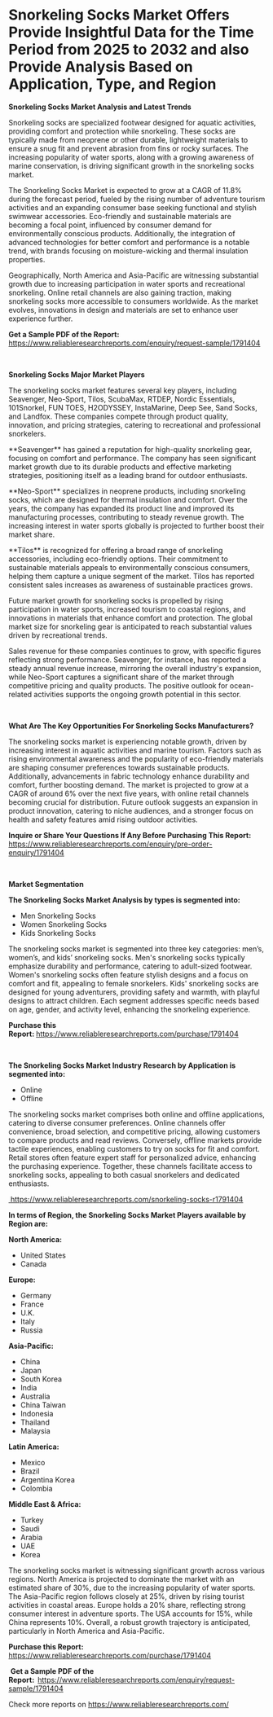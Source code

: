 <p><h1>Snorkeling Socks Market Offers Provide Insightful Data for the Time Period from 2025 to 2032 and also Provide Analysis Based on Application, Type, and Region</h1></p><p><strong>Snorkeling Socks Market Analysis and Latest Trends</strong></p>
<p><p>Snorkeling socks are specialized footwear designed for aquatic activities, providing comfort and protection while snorkeling. These socks are typically made from neoprene or other durable, lightweight materials to ensure a snug fit and prevent abrasion from fins or rocky surfaces. The increasing popularity of water sports, along with a growing awareness of marine conservation, is driving significant growth in the snorkeling socks market.</p><p>The Snorkeling Socks Market is expected to grow at a CAGR of 11.8% during the forecast period, fueled by the rising number of adventure tourism activities and an expanding consumer base seeking functional and stylish swimwear accessories. Eco-friendly and sustainable materials are becoming a focal point, influenced by consumer demand for environmentally conscious products. Additionally, the integration of advanced technologies for better comfort and performance is a notable trend, with brands focusing on moisture-wicking and thermal insulation properties.</p><p>Geographically, North America and Asia-Pacific are witnessing substantial growth due to increasing participation in water sports and recreational snorkeling. Online retail channels are also gaining traction, making snorkeling socks more accessible to consumers worldwide. As the market evolves, innovations in design and materials are set to enhance user experience further.</p></p>
<p><strong>Get a Sample PDF of the Report:&nbsp;</strong> <a href="https://www.reliableresearchreports.com/enquiry/request-sample/1791404?utm_campaign=3573&utm_medium=2&utm_source=Github&utm_content=ia&utm_term=04042025&utm_id=snorkeling-socks">https://www.reliableresearchreports.com/enquiry/request-sample/1791404</a></p>
<p>&nbsp;</p>
<p><strong>Snorkeling Socks Major Market Players</strong></p>
<p><p>The snorkeling socks market features several key players, including Seavenger, Neo-Sport, Tilos, ScubaMax, RTDEP, Nordic Essentials, 101Snorkel, FUN TOES, H2ODYSSEY, InstaMarine, Deep See, Sand Socks, and Landfox. These companies compete through product quality, innovation, and pricing strategies, catering to recreational and professional snorkelers.</p><p>**Seavenger** has gained a reputation for high-quality snorkeling gear, focusing on comfort and performance. The company has seen significant market growth due to its durable products and effective marketing strategies, positioning itself as a leading brand for outdoor enthusiasts.</p><p>**Neo-Sport** specializes in neoprene products, including snorkeling socks, which are designed for thermal insulation and comfort. Over the years, the company has expanded its product line and improved its manufacturing processes, contributing to steady revenue growth. The increasing interest in water sports globally is projected to further boost their market share.</p><p>**Tilos** is recognized for offering a broad range of snorkeling accessories, including eco-friendly options. Their commitment to sustainable materials appeals to environmentally conscious consumers, helping them capture a unique segment of the market. Tilos has reported consistent sales increases as awareness of sustainable practices grows.</p><p>Future market growth for snorkeling socks is propelled by rising participation in water sports, increased tourism to coastal regions, and innovations in materials that enhance comfort and protection. The global market size for snorkeling gear is anticipated to reach substantial values driven by recreational trends.</p><p>Sales revenue for these companies continues to grow, with specific figures reflecting strong performance. Seavenger, for instance, has reported a steady annual revenue increase, mirroring the overall industry's expansion, while Neo-Sport captures a significant share of the market through competitive pricing and quality products. The positive outlook for ocean-related activities supports the ongoing growth potential in this sector.</p></p>
<p>&nbsp;</p>
<p><strong>What Are The Key Opportunities For Snorkeling Socks Manufacturers?</strong></p>
<p><p>The snorkeling socks market is experiencing notable growth, driven by increasing interest in aquatic activities and marine tourism. Factors such as rising environmental awareness and the popularity of eco-friendly materials are shaping consumer preferences towards sustainable products. Additionally, advancements in fabric technology enhance durability and comfort, further boosting demand. The market is projected to grow at a CAGR of around 6% over the next five years, with online retail channels becoming crucial for distribution. Future outlook suggests an expansion in product innovation, catering to niche audiences, and a stronger focus on health and safety features amid rising outdoor activities.</p></p>
<p><strong>Inquire or Share Your Questions If Any Before Purchasing This Report:</strong> <a href="https://www.reliableresearchreports.com/enquiry/pre-order-enquiry/1791404?utm_campaign=3573&utm_medium=2&utm_source=Github&utm_content=ia&utm_term=04042025&utm_id=snorkeling-socks">https://www.reliableresearchreports.com/enquiry/pre-order-enquiry/1791404</a></p>
<p>&nbsp;</p>
<p><strong>Market Segmentation</strong></p>
<p><strong>The Snorkeling Socks Market Analysis by types is segmented into:</strong></p>
<p><ul><li>Men Snorkeling Socks</li><li>Women Snorkeling Socks</li><li>Kids Snorkeling Socks</li></ul></p>
<p><p>The snorkeling socks market is segmented into three key categories: men’s, women’s, and kids’ snorkeling socks. Men's snorkeling socks typically emphasize durability and performance, catering to adult-sized footwear. Women's snorkeling socks often feature stylish designs and a focus on comfort and fit, appealing to female snorkelers. Kids' snorkeling socks are designed for young adventurers, providing safety and warmth, with playful designs to attract children. Each segment addresses specific needs based on age, gender, and activity level, enhancing the snorkeling experience.</p></p>
<p><strong>Purchase this Report:&nbsp;</strong><a href="https://www.reliableresearchreports.com/purchase/1791404?utm_campaign=3573&utm_medium=2&utm_source=Github&utm_content=ia&utm_term=04042025&utm_id=snorkeling-socks">https://www.reliableresearchreports.com/purchase/1791404</a></p>
<p>&nbsp;</p>
<p><strong>The Snorkeling Socks Market Industry Research by Application is segmented into:</strong></p>
<p><ul><li>Online</li><li>Offline</li></ul></p>
<p><p>The snorkeling socks market comprises both online and offline applications, catering to diverse consumer preferences. Online channels offer convenience, broad selection, and competitive pricing, allowing customers to compare products and read reviews. Conversely, offline markets provide tactile experiences, enabling customers to try on socks for fit and comfort. Retail stores often feature expert staff for personalized advice, enhancing the purchasing experience. Together, these channels facilitate access to snorkeling socks, appealing to both casual snorkelers and dedicated enthusiasts.</p></p>
<p><a href="https://www.reliableresearchreports.com/snorkeling-socks-r1791404?utm_campaign=3573&utm_medium=2&utm_source=Github&utm_content=ia&utm_term=04042025&utm_id=snorkeling-socks">&nbsp;https://www.reliableresearchreports.com/snorkeling-socks-r1791404</a></p>
<p><strong>In terms of Region, the Snorkeling Socks Market Players available by Region are:</strong></p>
<p>
    <p> <strong> North America: </strong>
        <ul>
            <li>United States</li>
            <li>Canada</li>
        </ul>
        </p> 
    <p> <strong> Europe: </strong>
        <ul>
            <li>Germany</li>
            <li>France</li>
            <li>U.K.</li>
            <li>Italy</li>
            <li>Russia</li>
        </ul>
        </p> 
    <p> <strong> Asia-Pacific: </strong>
        <ul>
            <li>China</li>
            <li>Japan</li>
            <li>South Korea</li>
            <li>India</li>
            <li>Australia</li>
            <li>China Taiwan</li>
            <li>Indonesia</li>
            <li>Thailand</li>
            <li>Malaysia</li>
        </ul>
        </p> 
    <p> <strong> Latin America: </strong>
        <ul>
            <li>Mexico</li>
            <li>Brazil</li>
            <li>Argentina Korea</li>
            <li>Colombia</li>
        </ul>
        </p> 
    <p> <strong> Middle East & Africa: </strong>
        <ul>
            <li>Turkey</li>
            <li>Saudi</li>
            <li>Arabia</li>
            <li>UAE</li>
            <li>Korea</li>
        </ul>
    </p>
    </p>
<p><p>The snorkeling socks market is witnessing significant growth across various regions. North America is projected to dominate the market with an estimated share of 30%, due to the increasing popularity of water sports. The Asia-Pacific region follows closely at 25%, driven by rising tourist activities in coastal areas. Europe holds a 20% share, reflecting strong consumer interest in adventure sports. The USA accounts for 15%, while China represents 10%. Overall, a robust growth trajectory is anticipated, particularly in North America and Asia-Pacific.</p></p>
<p><strong>Purchase this Report: </strong><a href="https://www.reliableresearchreports.com/purchase/1791404?utm_campaign=3573&utm_medium=2&utm_source=Github&utm_content=ia&utm_term=04042025&utm_id=snorkeling-socks">https://www.reliableresearchreports.com/purchase/1791404</a></p>
<p>&nbsp;<strong>Get a Sample PDF of the Report:&nbsp;&nbsp;</strong><a href="https://www.reliableresearchreports.com/enquiry/request-sample/1791404?utm_campaign=3573&utm_medium=2&utm_source=Github&utm_content=ia&utm_term=04042025&utm_id=snorkeling-socks">https://www.reliableresearchreports.com/enquiry/request-sample/1791404</a></p>
<p><strong></strong></p>
<p>Check more reports on <a href="https://www.reliableresearchreports.com/?utm_campaign=3573&utm_medium=2&utm_source=Github&utm_content=ia&utm_term=04042025&utm_id=snorkeling-socks">https://www.reliableresearchreports.com/</a></p>